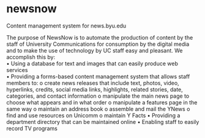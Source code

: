 newsnow
=======

Content management system for news.byu.edu

The purpose of NewsNow is to automate the production of content by the staff of University Communications for consumption by the digital media and to make the use of technology by UC staff easy and pleasant. We accomplish this by:<br>
  •  Using a database for text and images that can easily produce web services<br>
  •	Providing a forms-based content management system that allows staff members to:
    o	create news releases that include text, photos, video, hyperlinks, credits, social media links, highlights, related stories, date, categories, and contact information
    o	manipulate the main news page to choose what appears and in what order
    o	manipulate a features page in the same way
    o	maintain an address book
    o	assemble and mail the YNews
    o	find and use resources on Unicomm
    o	maintain Y Facts
  •	Providing a department directory that can be maintained online
  •	Enabling staff to easily record TV programs

